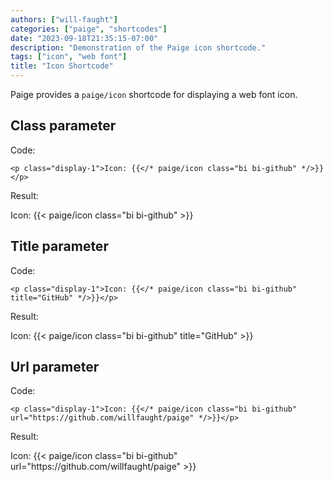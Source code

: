 ```yaml
---
authors: ["will-faught"]
categories: ["paige", "shortcodes"]
date: "2023-09-18T21:35:15-07:00"
description: "Demonstration of the Paige icon shortcode."
tags: ["icon", "web font"]
title: "Icon Shortcode"
---
```


Paige provides a `paige/icon` shortcode for displaying a web font icon.

<!--more-->

## Class parameter

Code:

```go-html-template
<p class="display-1">Icon: {{</* paige/icon class="bi bi-github" */>}}</p>
```

Result:

<p class="display-1">Icon: {{< paige/icon class="bi bi-github" >}}</p>

## Title parameter

Code:

```go-html-template
<p class="display-1">Icon: {{</* paige/icon class="bi bi-github" title="GitHub" */>}}</p>
```

Result:

<p class="display-1">Icon: {{< paige/icon class="bi bi-github" title="GitHub" >}}</p>

## Url parameter

Code:

```go-html-template
<p class="display-1">Icon: {{</* paige/icon class="bi bi-github" url="https://github.com/willfaught/paige" */>}}</p>
```

Result:

<p class="display-1">Icon: {{< paige/icon class="bi bi-github" url="https://github.com/willfaught/paige" >}}</p>
